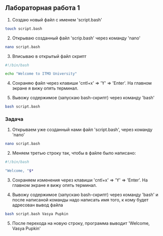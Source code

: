 ## Лабораторная работа 1

1. Создаю новый файл с именем 'script.bash'
```bash
touch script.bash
```

2. Открываю созданный файл 'scrip.bash' через команду 'nano'
``` bash
nano script.bash
```

3. Вписываю в открытый файл скрипт
```bash
#!/bin/bash

echo "Welcome to ITMO University"
```

4. Сохраняю файл через клавиши 'cntl+x' => 'Y' => 'Enter'. На главном экране я вижу опять терминал.

5. Вывожу содержимое (запускаю bash-скрипт) через команду 'bash'
```bash
bash script.bash
```

 ### Задача

 1. Открываем уже созданный нами файл 'script.bash', через команду 'nano'
``` bash
nano script.bash
```

2. Меняем третью строку так, чтобы в файле было написано:
```bash
#!/bin/bash

"Welcome, "$*
```

3. Сохраняем изменения через клавиши 'cntl+x' => 'Y' => 'Enter'. На главном экране я вижу опять терминал.

4.  Вывожу содержимое (запускаю bash-скрипт) через команду 'bash' и после написаной команды надо написать имя того, к кому будет адресован вывод файла
```bash
bash script.bash Vasya Pupkin
```

 5. После перехода на новую строку, программа выводит
'Welcome, Vasya Pupkin'






